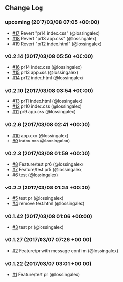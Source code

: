 ## Change Log

### upcoming (2017/03/08 07:05 +00:00)
- [#17](https://github.com/lossingalex/react-test/pull/17) Revert "pr14 index.css" (@lossingalex)
- [#18](https://github.com/lossingalex/react-test/pull/18) Revert "pr13 app.css" (@lossingalex)
- [#19](https://github.com/lossingalex/react-test/pull/19) Revert "pr12 index.html" (@lossingalex)

### v0.2.14 (2017/03/08 05:50 +00:00)
- [#16](https://github.com/lossingalex/react-test/pull/16) pr14 index.css (@lossingalex)
- [#15](https://github.com/lossingalex/react-test/pull/15) pr13 app.css (@lossingalex)
- [#14](https://github.com/lossingalex/react-test/pull/14) pr12 index.html (@lossingalex)

### v0.2.10 (2017/03/08 03:54 +00:00)
- [#13](https://github.com/lossingalex/react-test/pull/13) pr11 index.html (@lossingalex)
- [#12](https://github.com/lossingalex/react-test/pull/12) pr10 index.css (@lossingalex)
- [#11](https://github.com/lossingalex/react-test/pull/11) pr9 app.css (@lossingalex)

### v0.2.6 (2017/03/08 02:41 +00:00)
- [#10](https://github.com/lossingalex/react-test/pull/10) app.cxx (@lossingalex)
- [#9](https://github.com/lossingalex/react-test/pull/9) index.css (@lossingalex)

### v0.2.3 (2017/03/08 01:59 +00:00)
- [#8](https://github.com/lossingalex/react-test/pull/8) Feature/test pr6 (@lossingalex)
- [#7](https://github.com/lossingalex/react-test/pull/7) Feature/test pr5 (@lossingalex)
- [#6](https://github.com/lossingalex/react-test/pull/6) test (@lossingalex)

### v0.2.2 (2017/03/08 01:24 +00:00)
- [#5](https://github.com/lossingalex/react-test/pull/5) test pr (@lossingalex)
- [#4](https://github.com/lossingalex/react-test/pull/4) remove test.html (@lossingalex)

### v0.1.42 (2017/03/08 01:06 +00:00)
- [#3](https://github.com/lossingalex/react-test/pull/3) test pr (@lossingalex)

### v0.1.27 (2017/03/07 07:26 +00:00)
- [#2](https://github.com/lossingalex/react-test/pull/2) Feature/pr with message confirm (@lossingalex)

### v0.1.22 (2017/03/07 03:01 +00:00)
- [#1](https://github.com/lossingalex/react-test/pull/1) Feature/test pr (@lossingalex)
